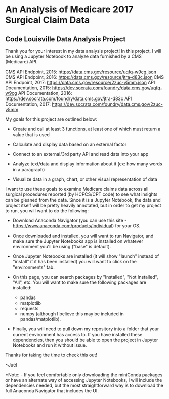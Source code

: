 # An Analysis of Medicare 2017 Surgical Claim Data
## Code Louisville Data Analysis Project

Thank you for your interest in my data analysis project! In this project, I will be using a Jupyter Notebook to analyze data furnished by a CMS (Medicare) API.

CMS API Endpoint, 2015: https://data.cms.gov/resource/uqfq-w9cg.json
CMS API Endpoint, 2016: https://data.cms.gov/resource/jtra-d83c.json
CMS API Endpoint, 2017: https://data.cms.gov/resource/2zuc-y5mm.json
API Documentation, 2015: https://dev.socrata.com/foundry/data.cms.gov/uqfq-w9cg
API Documentation, 2016: https://dev.socrata.com/foundry/data.cms.gov/jtra-d83c
API Documentation, 2017: https://dev.socrata.com/foundry/data.cms.gov/2zuc-y5mm

My goals for this project are outlined below:

* Create and call at least 3 functions, at least one of which must return a value that is used

* Calculate and display data based on an external factor

* Connect to an external/3rd party API and read data into your app

* Analyze text/data and display information about it (ex: how many words in a paragraph)

* Visualize data in a graph, chart, or other visual representation of data

I want to use these goals to examine Medicare claims data across all surgical procedures reported (by HCPCS/CPT code) to see what insights can be gleaned from the data. Since it is a Jupyter Notebook, the data and project itself will be pretty heavily annotated, but in order to get my project to run, you will want to do the following:


- Download Anaconda Navigator (you can use this site - https://www.anaconda.com/products/individual) for your OS.
- Once downloaded and installed, you will want to run Navigator, and make sure the Jupyter Notebooks app is installed on whatever environment you'll be using ("base" is default).
- Once Jupyter Notebooks are installed (it will show "launch" instead of "install" if it has been installed) you will want to click on the "environments" tab.
- On this page, you can search packages by "Installed", "Not Installed", "All", etc. You will want to make sure the following packages are installed:
    + pandas
    + matplotlib
    + requests
    + numpy (although I believe this may be included in pandas/matplotlib).
    
- Finally, you will need to pull down my repository into a folder that your current environment has access to. If you have installed these dependencies, then you should be able to open the project in Jupyter Notebooks and run it without issue.

Thanks for taking the time to check this out!

~Joel

*Note: - If you feel comfortable only downloading the miniConda packages or have an alternate way of accessing Jupyter Notebooks, I will include the dependencies needed, but the most straightforward way is to download the full Anaconda Navigator that includes the UI.
